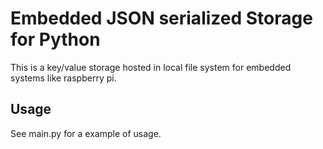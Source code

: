 # Embedded JSON serialized Storage for Python
This is a key/value storage hosted in local file system for embedded systems like raspberry pi.

## Usage
See main.py for a example of usage.